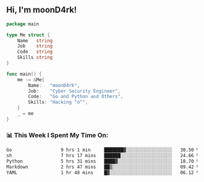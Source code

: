 <h2> Hi, I'm moonD4rk!</h2>

```go
package main

type Me struct {
	Name   string
	Job    string
	Code   string
	Skills string
}

func main() {
	me := &Me{
		Name:   "moonD4rk",
		Job:    "Cyber Security Engineer",
		Code:   "Go and Python and Others",
		Skills: "Hacking ^o^",
	}
	_ = me
}
```

<h3>📊 This Week I Spent My Time On:</h3>
<!-- <img align='right' src="https://github-readme-stats.vercel.app/api?username=moond4rk&show_icons=true&theme=radical", width="300" height="150"> -->

<!--START_SECTION:waka-->

```txt
Go                  9 hrs 1 min     ███████▓░░░░░░░░░░░░░░░░░   30.50 %
sh                  7 hrs 17 mins   ██████░░░░░░░░░░░░░░░░░░░   24.66 %
Python              5 hrs 31 mins   ████▓░░░░░░░░░░░░░░░░░░░░   18.70 %
Markdown            2 hrs 47 mins   ██▒░░░░░░░░░░░░░░░░░░░░░░   09.42 %
YAML                1 hr 48 mins    █▓░░░░░░░░░░░░░░░░░░░░░░░   06.12 %
```

<!--END_SECTION:waka-->

